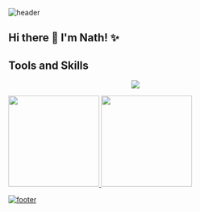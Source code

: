 ![header](https://capsule-render.vercel.app/api?type=waving&color=a30b2f&height=250&&text=Welcome%20/%20Bem%20Vindo!&fontsize=60&fontAlignY=55&fontAlignX=17&fontColor=ebe4c7&animation=scaleIn&section=header)

## Hi there 👋  I'm Nath! ✨

<!-- <summary><b>PT-BR</b></summary>

## Olá! 👋 Eu sou Nath! ✨
-->

## Tools and Skills

<p align="center">
  <a href="https://skillicons.dev">
    <img src="https://skillicons.dev/icons?i=git,kubernetes,docker,c,vim" />
  </a>
</p>

<div>
<a href="https://github.com/seu-usuário-aqui">
<img loading="lazy" height="180em" src="https://github-readme-stats.vercel.app/api/top-langs/?username=nath-elle&layout=compact&langs_count=7&theme=dracula"/>
<img loading="lazy" height="180em" src="https://github-readme-stats.vercel.app/api?username=nath-elle&show_icons=true&theme=dracula&include_all_commits=true&count_private=true"/>
</div>

<!--
**nath-elle/nath-elle** is a ✨ _special_ ✨ repository because its `README.md` (this file) appears on your GitHub profile.

Here are some ideas to get you started:

- 🔭 I’m currently working on ...
- 🌱 I’m currently learning ...
- 👯 I’m looking to collaborate on ...
- 🤔 I’m looking for help with ...
- 💬 Ask me about ...
- 📫 How to reach me: ...
- 😄 Pronouns: ...
- ⚡ Fun fact: ...
-->

![footer](https://capsule-render.vercel.app/api?type=waving&color=a30b2f&height=250&text=Bye%20Bye!&fontsize=90&fontColor=ebe4c7&animation=twinkling&section=footer)
